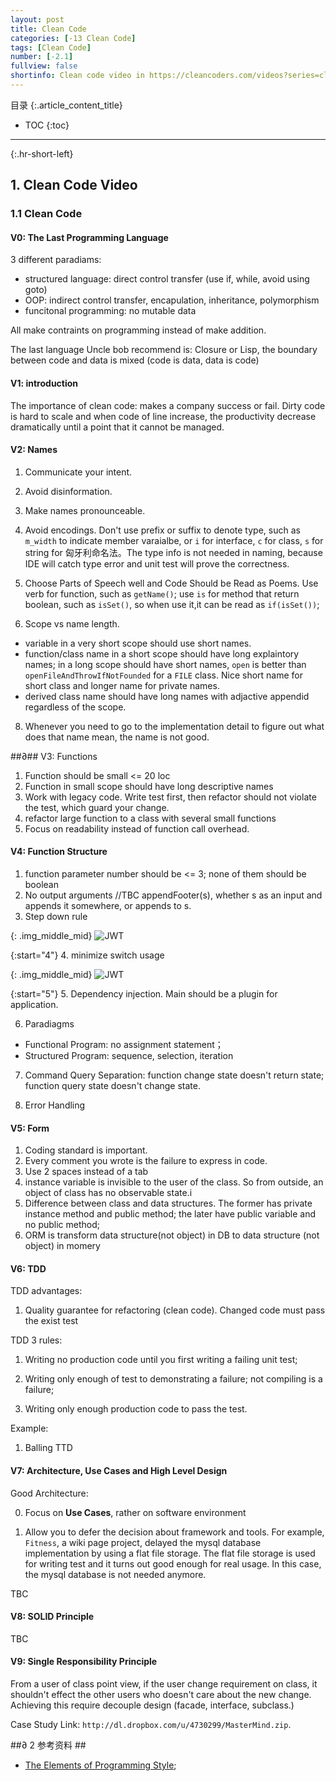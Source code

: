 ```yaml
---
layout: post
title: Clean Code
categories: [-13 Clean Code]
tags: [Clean Code]
number: [-2.1]
fullview: false
shortinfo: Clean code video in https://cleancoders.com/videos?series=clean-code。
---
```

目录
{:.article_content_title}


* TOC
{:toc}

---
{:.hr-short-left}

## 1. Clean Code Video ##

### 1.1 Clean Code

####  V0: The Last Programming Language

3 different paradiams:
- structured language: direct control transfer (use if, while, avoid using goto)
- OOP: indirect control transfer, encapulation, inheritance, polymorphism
- funcitonal programming: no mutable data

All make contraints on programming instead of make addition.

The last language Uncle bob recommend is: Closure or Lisp, the boundary between code and data is mixed (code is data, data is code)

#### V1: introduction

The importance of clean code: makes a company success or fail. Dirty code is hard to scale and when code of line increase, the productivity decrease dramatically until a point that it cannot be managed.

#### V2: Names

1. Communicate your intent.

2. Avoid disinformation.

3. Make names pronounceable.

4. Avoid encodings. Don't use prefix or suffix to denote type, such as `m_width` to indicate member varaialbe, or `i` for interface, `c` for class, `s` for string for 匈牙利命名法。The type info is not needed in naming, because IDE will catch type error and unit test will prove the correctness.

6. Choose Parts of Speech well and Code Should be Read as Poems. Use verb for function, such as `getName()`; use `is` for method that return boolean, such as `isSet()`, so when use it,it can be read as `if(isSet())`;

7. Scope vs name length.
 - variable in a very short scope should use short names. 
 - function/class name in a short scope should have long explaintory names; in a long scope should have short names, `open` is better than `openFileAndThrowIfNotFounded` for a `FILE` class. Nice short name for short class and longer name for private names.
 - derived class name should have long names with adjactive appendid regardless of the scope.

8. Whenever you need to go to the implementation detail to figure out what does that name mean, the name is not good.


##∂## V3: Functions

1. Function should be small <= 20 loc
2. Function in small scope should have long descriptive names
3. Work with legacy code. Write test first, then refactor should not violate the test, which guard your change.
4. refactor large function to a class with several small functions
5. Focus on readability instead of function call overhead.

#### V4: Function Structure

1. function parameter number should be <= 3; none of them should be boolean
2. No output arguments //TBC appendFooter(s), whether s as an input and appends it somewhere, or appends to s.
3. Step down rule


  {: .img_middle_mid}
  ![JWT]({{site.url}}/assets/images/posts/-13_CleanCode/2018-10-10-CleanCodeVideo/V4-Function-Structure_step_down_rule.png)


{:start="4"}
4. minimize switch usage

  {: .img_middle_mid}
  ![JWT]({{site.url}}/assets/images/posts/-13_CleanCode/2018-10-10-CleanCodeVideo/V4-Function-Structure_switch.png)

{:start="5"}
5. Dependency injection. Main should be a plugin for application.

6. Paradiagms
  - Functional Program: no assignment statement；
  - Structured Program: sequence, selection, iteration

7. Command Query Separation: function change state doesn't return state; function query state doesn't change state.

8. Error Handling

#### V5: Form

1. Coding standard is important.
2. Every comment you wrote is the failure to express in code.
3. Use 2 spaces instead of a tab
4. instance variable is invisible to the user of the class. So from outside, an object of class has no observable state.i
5. Difference between class and data structures. The former has private instance method and public method; the later have public variable and no public method;
6. ORM is transform data structure(not object) in DB to data structure (not object) in  momery

#### V6: TDD

TDD advantages:

1. Quality guarantee for refactoring (clean code). Changed code must pass the exist test


TDD 3 rules:

1. Writing no production code until you first writing a failing unit test;

2. Writing only enough of test to demonstrating a failure; not compiling is a failure;

3. Writing only enough production code to pass the test.

Example:

1. Balling TTD

#### V7: Architecture, Use Cases and High Level Design

Good Architecture:

0. Focus on **Use Cases**, rather on software environment

1. Allow you to defer the decision about framework and tools. For example, `Fitness`, a wiki page project, delayed the mysql database implementation by using a flat file storage. The flat file storage is used for writing test and it turns out good enough for real usage. In this case, the mysql database is not needed anymore. 

TBC

#### V8: SOLID Principle

TBC

#### V9: Single Responsibility Principle

From a user of class point view, if the user change requirement on class, it shouldn't effect the other users who doesn't care about the new change. Achieving this require decouple design (facade, interface, subclass.)

Case Study Link: `http://dl.dropbox.com/u/4730299/MasterMind.zip`.

##∂ 2 参考资料 ##

- [The Elements of Programming Style](https://book.douban.com/subject/1470267/); 
